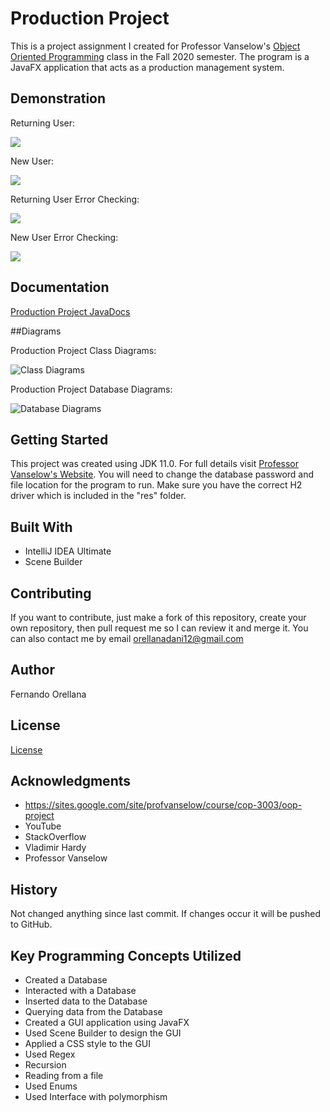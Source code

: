 # Production Project

This is a project assignment I created for Professor Vanselow's 
[Object Oriented Programming](https://sites.google.com/site/profvanselow/course/cop-3003) 
class in the Fall 2020 semester. The program is a JavaFX application that acts as a 
production management system.

## Demonstration

Returning User:

![](1%20Returning%20User.gif)

New User:

![](2%20New%20User.gif)

Returning User Error Checking:

![](3%20Returning%20User%20Error%20Checking.gif)

New User Error Checking:

![](4%20New%20User%20Error%20Checking.gif)

## Documentation
[Production Project JavaDocs]( https://orellanadani12.github.io/ProductionProject/)

##Diagrams

Production Project Class Diagrams:

![Class Diagrams](Diagrams/Class%20Diagram%20Updated.png)

Production Project Database Diagrams:

![Database Diagrams](Diagrams/DB%20Diagram.png)

## Getting Started

This project was created using JDK 11.0. For full details visit [Professor Vanselow's Website](https://sites.google.com/site/profvanselow/course/cop-3003).
You will need to change the database password and file location for the program to run. Make sure you have the correct H2 driver which is included in the "res" folder.

## Built With

- IntelliJ IDEA Ultimate
- Scene Builder

## Contributing

If you want to contribute, just make a fork of this repository, create your own repository, then pull request me so I can review it and merge it. You can also contact me by email <orellanadani12@gmail.com>

## Author

Fernando Orellana 

## License

[License](https://github.com/orellanadani12/ProductionProject/blob/master/license)

## Acknowledgments

- <https://sites.google.com/site/profvanselow/course/cop-3003/oop-project>
- YouTube
- StackOverflow
- Vladimir Hardy
- Professor Vanselow

## History

Not changed anything since last commit. If changes occur it will be pushed to GitHub.

## Key Programming Concepts Utilized

- Created a Database
- Interacted with a Database
- Inserted data to the Database
- Querying data from the Database
- Created a GUI application using JavaFX
- Used Scene Builder to design the GUI
- Applied a CSS style to the GUI
- Used Regex
- Recursion
- Reading from a file
- Used Enums
- Used Interface with polymorphism
